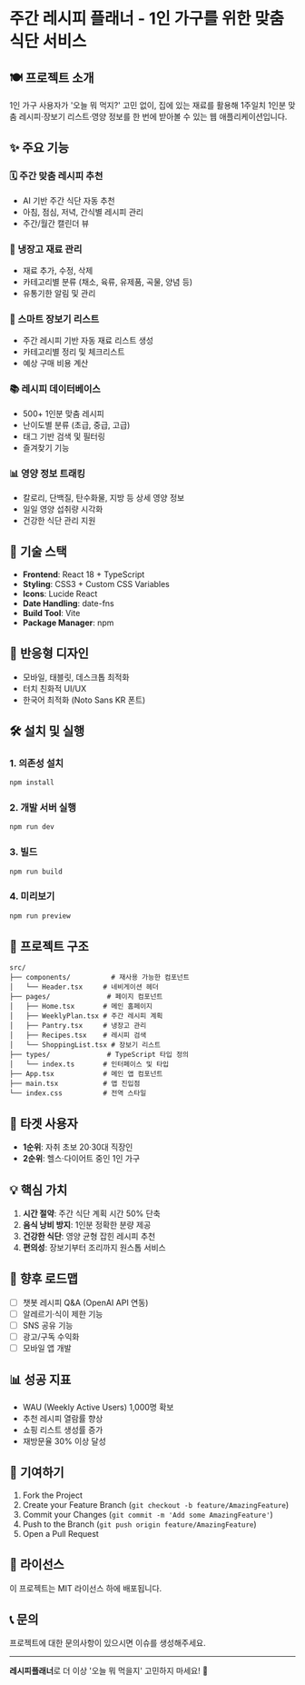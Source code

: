 # 주간 레시피 플래너 - 1인 가구를 위한 맞춤 식단 서비스

## 🍽️ 프로젝트 소개

1인 가구 사용자가 '오늘 뭐 먹지?' 고민 없이, 집에 있는 재료를 활용해 1주일치 1인분 맞춤 레시피·장보기 리스트·영양 정보를 한 번에 받아볼 수 있는 웹 애플리케이션입니다.

## ✨ 주요 기능

### 🗓️ 주간 맞춤 레시피 추천
- AI 기반 주간 식단 자동 추천
- 아침, 점심, 저녁, 간식별 레시피 관리
- 주간/월간 캘린더 뷰

### 🥬 냉장고 재료 관리
- 재료 추가, 수정, 삭제
- 카테고리별 분류 (채소, 육류, 유제품, 곡물, 양념 등)
- 유통기한 알림 및 관리

### 🛒 스마트 장보기 리스트
- 주간 레시피 기반 자동 재료 리스트 생성
- 카테고리별 정리 및 체크리스트
- 예상 구매 비용 계산

### 📚 레시피 데이터베이스
- 500+ 1인분 맞춤 레시피
- 난이도별 분류 (초급, 중급, 고급)
- 태그 기반 검색 및 필터링
- 즐겨찾기 기능

### 📊 영양 정보 트래킹
- 칼로리, 단백질, 탄수화물, 지방 등 상세 영양 정보
- 일일 영양 섭취량 시각화
- 건강한 식단 관리 지원

## 🚀 기술 스택

- **Frontend**: React 18 + TypeScript
- **Styling**: CSS3 + Custom CSS Variables
- **Icons**: Lucide React
- **Date Handling**: date-fns
- **Build Tool**: Vite
- **Package Manager**: npm

## 📱 반응형 디자인

- 모바일, 태블릿, 데스크톱 최적화
- 터치 친화적 UI/UX
- 한국어 최적화 (Noto Sans KR 폰트)

## 🛠️ 설치 및 실행

### 1. 의존성 설치
```bash
npm install
```

### 2. 개발 서버 실행
```bash
npm run dev
```

### 3. 빌드
```bash
npm run build
```

### 4. 미리보기
```bash
npm run preview
```

## 📁 프로젝트 구조

```
src/
├── components/          # 재사용 가능한 컴포넌트
│   └── Header.tsx     # 네비게이션 헤더
├── pages/              # 페이지 컴포넌트
│   ├── Home.tsx       # 메인 홈페이지
│   ├── WeeklyPlan.tsx # 주간 레시피 계획
│   ├── Pantry.tsx     # 냉장고 관리
│   ├── Recipes.tsx    # 레시피 검색
│   └── ShoppingList.tsx # 장보기 리스트
├── types/              # TypeScript 타입 정의
│   └── index.ts       # 인터페이스 및 타입
├── App.tsx            # 메인 앱 컴포넌트
├── main.tsx           # 앱 진입점
└── index.css          # 전역 스타일
```

## 🎯 타겟 사용자

- **1순위**: 자취 초보 20·30대 직장인
- **2순위**: 헬스·다이어트 중인 1인 가구

## 💡 핵심 가치

1. **시간 절약**: 주간 식단 계획 시간 50% 단축
2. **음식 낭비 방지**: 1인분 정확한 분량 제공
3. **건강한 식단**: 영양 균형 잡힌 레시피 추천
4. **편의성**: 장보기부터 조리까지 원스톱 서비스

## 🔮 향후 로드맵

- [ ] 챗봇 레시피 Q&A (OpenAI API 연동)
- [ ] 알레르기·식이 제한 기능
- [ ] SNS 공유 기능
- [ ] 광고/구독 수익화
- [ ] 모바일 앱 개발

## 📊 성공 지표

- WAU (Weekly Active Users) 1,000명 확보
- 추천 레시피 열람률 향상
- 쇼핑 리스트 생성률 증가
- 재방문율 30% 이상 달성

## 🤝 기여하기

1. Fork the Project
2. Create your Feature Branch (`git checkout -b feature/AmazingFeature`)
3. Commit your Changes (`git commit -m 'Add some AmazingFeature'`)
4. Push to the Branch (`git push origin feature/AmazingFeature`)
5. Open a Pull Request

## 📄 라이선스

이 프로젝트는 MIT 라이선스 하에 배포됩니다.

## 📞 문의

프로젝트에 대한 문의사항이 있으시면 이슈를 생성해주세요.

---

**레시피플래너**로 더 이상 '오늘 뭐 먹을지' 고민하지 마세요! 🎉
